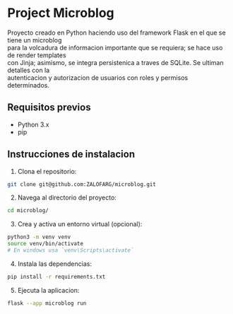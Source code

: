 # Project Microblog

Proyecto creado en Python haciendo uso del framework Flask en el que se tiene un microblog \
para la volcadura de informacion importante que se requiera; se hace uso de render templates \
con Jinja; asimismo, se integra persistenica a traves de SQLite. Se ultiman detalles con la \
autenticacion y autorizacion de usuarios con roles y permisos determinados.

## Requisitos previos

- Python 3.x
- pip

## Instrucciones de instalacion

1. Clona el repositorio:
```bash
git clone git@github.com:ZALOFARG/microblog.git
```

2. Navega al directorio del proyecto:
```bash
cd microblog/
```

3. Crea y activa un entorno virtual (opcional):
```bash
python3 -m venv venv
source venv/bin/activate
# En windows usa `venv\Scripts\activate`
```

4. Instala las dependencias:
```bash
pip install -r requirements.txt
```

5. Ejecuta la aplicacion:
```bash
flask --app microblog run
```
